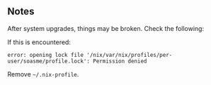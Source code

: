 

## Notes

After system upgrades, things may be broken. Check the following:

If this is encountered:

    error: opening lock file '/nix/var/nix/profiles/per-user/soasme/profile.lock': Permission denied

Remove `~/.nix-profile`.

